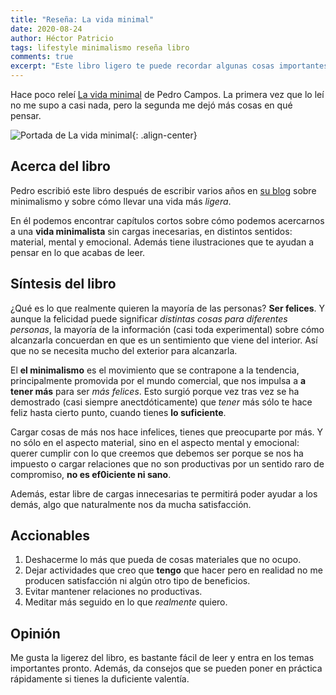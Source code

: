 ```yaml
---
title: "Reseña: La vida minimal"
date: 2020-08-24
author: Héctor Patricio
tags: lifestyle minimalismo reseña libro
comments: true
excerpt: "Este libro ligero te puede recordar algunas cosas importantes de la vida y te da algunos consejos prácticos sobre cómo lograrlo."
---
```


Hace poco releí [La vida minimal](https://www.amazon.com.mx/vida-minimal-Pedro-Campos/dp/6073167326) de Pedro Campos. La primera vez que lo leí no me supo a casi nada, pero la segunda me dejó más cosas en qué pensar.

![Portada de La vida minimal](https://lavidaminimal.files.wordpress.com/2019/11/libro-la-vida-minimal-pedro-campos.jpg?w=2240&h=1260&crop=1){: .align-center}


## Acerca del libro

Pedro escribió este libro después de escribir varios años en [su blog](https://lavidaminimal.com/) sobre minimalismo y sobre cómo llevar una vida más _ligera_. 

En él podemos encontrar capítulos cortos sobre cómo podemos acercarnos a una **vida minimalista** sin cargas inecesarias, en distintos sentidos: material, mental y emocional. Además tiene ilustraciones que te ayudan a pensar en lo que acabas de leer.

## Síntesis del libro

¿Qué es lo que realmente quieren la mayoría de las personas? **Ser felices**. Y aunque la felicidad puede significar _distintas cosas para diferentes personas_, la mayoría de la información (casi toda experimental) sobre cómo alcanzarla concuerdan en que es un sentimiento que viene del interior. Así que no se necesita mucho del exterior para alcanzarla.

El **el minimalismo** es el movimiento que se contrapone a la tendencia, principalmente promovida por el mundo comercial, que nos impulsa a **a tener más** para ser _más felices_. Esto surgió porque vez tras vez se ha demostrado (casi siempre anectdóticamente) que _tener_ más sólo te hace feliz hasta cierto punto, cuando tienes **lo suficiente**.

Cargar cosas de más   nos hace infelices, tienes que preocuparte por más. Y no sólo en el aspecto material, sino en el aspecto mental y emocional: querer cumplir con lo que creemos que debemos ser porque se nos ha impuesto o cargar relaciones que no son productivas por un sentido raro de compromiso, **no es ef0iciente ni sano**.

Además, estar libre de cargas innecesarias te permitirá poder ayudar a los demás, algo que naturalmente nos da mucha satisfacción.



## Accionables

1. Deshacerme lo más que pueda de cosas materiales que no ocupo.
2. Dejar actividades que creo que **tengo** que hacer pero en realidad no me producen satisfacción ni algún otro tipo de beneficios.
3. Evitar mantener relaciones no productivas.
4. Meditar más seguido en lo que _realmente_ quiero.

## Opinión

Me gusta la ligerez del libro, es bastante fácil de leer y entra en los temas importantes pronto. Además, da consejos que se pueden poner en práctica rápidamente si tienes la duficiente valentía.

